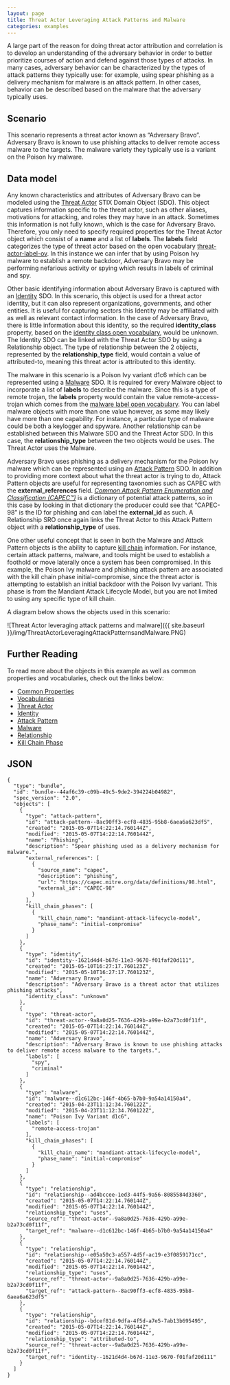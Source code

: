```yaml
---
layout: page
title: Threat Actor Leveraging Attack Patterns and Malware
categories: examples
---
```


A large part of the reason for doing threat actor attribution and correlation is to develop an understanding of the adversary behavior in order to better prioritize courses of action and defend against those types of attacks. In many cases, adversary behavior can be characterized by the types of attack patterns they typically use: for example, using spear phishing as a delivery mechanism for malware is an attack pattern. In other cases, behavior can be described based on the malware that the adversary typically uses.

**Scenario**
------------

This scenario represents a threat actor known as “Adversary Bravo”. Adversary Bravo is known to use phishing attacks to deliver remote access malware to the targets. The malware variety they typically use is a variant on the Poison Ivy malware.

**Data model**
--------------

Any known characteristics and attributes of Adversary Bravo can be modeled using the [Threat Actor](https://docs.google.com/document/d/1nipwFIaFwkHo4Gzw-qxZQpCjP_5tX7rbI3Ic5C56Z88/edit#heading=h.k017w16zutw) STIX Domain Object (SDO). This object captures information specific to the threat actor, such as other aliases, motivations for attacking, and roles they may have in an attack. Sometimes this information is not fully known, which is the case for Adversary Bravo. Therefore, you only need to specify required properties for the Threat Actor object which consist of a <span class="sdo">**name**</span> and a list of <span class="sdo">**labels**</span>. The <span class="sdo">**labels**</span> field categorizes the type of threat actor based on the open vocabulary [threat-actor-label-ov](https://docs.google.com/document/d/1HRVFn2kAxBOTMbEb3KRu8tjMoHm-KRAI-2R8CTzGil4/edit#heading=h.tqbl8z36yoir). In this instance we can infer that by using Poison Ivy malware to establish a remote backdoor, Adversary Bravo may be performing nefarious activity or spying which results in labels of <span class="values">criminal</span> and <span class="values">spy</span>.

Other basic identifying information about Adversary Bravo is captured with an [Identity](https://docs.google.com/document/d/1nipwFIaFwkHo4Gzw-qxZQpCjP_5tX7rbI3Ic5C56Z88/edit#heading=h.wh296fiwpklp) SDO. In this scenario, this object is used for a threat actor identity, but it can also represent organizations, governments, and other entities. It is useful for capturing sectors this Identity may be affiliated with as well as relevant contact information. In the case of Adversary Bravo, there is little information about this identity, so the required <span class="sdo">**identity\_class**</span> property, based on the [identity class open vocabulary](https://docs.google.com/document/d/1HRVFn2kAxBOTMbEb3KRu8tjMoHm-KRAI-2R8CTzGil4/edit#heading=h.be1dktvcmyu), would be <span class="values">unknown</span>. The Identity SDO can be linked with the Threat Actor SDO by using a Relationship object. The type of relationship between the 2 objects, represented by the <span class="sdo">**relationship\_type**</span> field, would contain a value of <span class="values">attributed-to</span>, meaning this threat actor is attributed to this identity.

The malware in this scenario is a Poison Ivy variant d1c6 which can be represented using a [Malware](https://docs.google.com/document/d/1nipwFIaFwkHo4Gzw-qxZQpCjP_5tX7rbI3Ic5C56Z88/edit#heading=h.s5l7katgbp09) SDO. It is required for every Malware object to incorporate a list of <span class="sdo">**labels**</span> to describe the malware. Since this is a type of remote trojan, the <span class="sdo">**labels**</span> property would contain the value <span class="values">remote-access-trojan</span> which comes from the [malware label open vocabulary](https://docs.google.com/document/d/1HRVFn2kAxBOTMbEb3KRu8tjMoHm-KRAI-2R8CTzGil4/edit#heading=h.8cyb6e9yqzwr). You can label malware objects with more than one value however, as some may likely have more than one capability. For instance, a particular type of malware could be both a keylogger and spyware. Another relationship can be established between this Malware SDO and the Threat Actor SDO. In this case, the <span class="sdo">**relationship\_type**</span> between the two objects would be <span class="values">uses</span>. The Threat Actor <span class="values">uses</span> the Malware.

Adversary Bravo uses phishing as a delivery mechanism for the Poison Ivy malware which can be represented using an [Attack Pattern](https://docs.google.com/document/d/1nipwFIaFwkHo4Gzw-qxZQpCjP_5tX7rbI3Ic5C56Z88/edit#heading=h.axjijf603msy) SDO. In addition to providing more context about what the threat actor is trying to do, Attack Pattern objects are useful for representing taxonomies such as CAPEC with the <span class="sdo">**external\_references**</span> field. [*Common Attack Pattern Enumeration and Classification (CAPEC™)*](http://capec.mitre.org/) is a dictionary of potential attack patterns, so in this case by looking in that dictionary the producer could see that “CAPEC-98” is the ID for phishing and can label the <span class="sdo">**external\_id**</span> as such. A Relationship SRO once again links the Threat Actor to this Attack Pattern object with a <span class="sdo">**relationship\_type**</span> of <span class="values">uses</span>.

One other useful concept that is seen in both the Malware and Attack Pattern objects is the ability to capture [kill chain](https://docs.google.com/document/d/1IcA5KhglNdyX3tO17bBluC5nqSf70M5qgK9nuAoYJgw/edit#heading=h.i4tjv75ce50h) information. For instance, certain attack patterns, malware, and tools might be used to establish a foothold or move laterally once a system has been compromised. In this example, the Poison Ivy malware and phishing attack pattern are associated with the kill chain phase <span class="values">initial-compromise</span>, since the threat actor is attempting to establish an initial backdoor with the Poison Ivy variant. This phase is from the Mandiant Attack Lifecycle Model, but you are not limited to using any specific type of kill chain.

A diagram below shows the objects used in this scenario:

![Threat Actor leveraging attack patterns and malware]({{ site.baseurl }}/img/ThreatActorLeveragingAttackPatternsandMalware.PNG)

**Further Reading**
-------------------

To read more about the objects in this example as well as common properties and vocabularies, check out the links below:

-   [Common Properties](https://docs.google.com/document/d/1HRVFn2kAxBOTMbEb3KRu8tjMoHm-KRAI-2R8CTzGil4/edit#heading=h.xzbicbtscatx)
-   [Vocabularies](https://docs.google.com/document/d/1HRVFn2kAxBOTMbEb3KRu8tjMoHm-KRAI-2R8CTzGil4/edit#heading=h.iit7tolczlxv)
-   [Threat Actor](https://docs.google.com/document/d/1nipwFIaFwkHo4Gzw-qxZQpCjP_5tX7rbI3Ic5C56Z88/edit#heading=h.k017w16zutw)
-   [Identity](https://docs.google.com/document/d/1nipwFIaFwkHo4Gzw-qxZQpCjP_5tX7rbI3Ic5C56Z88/edit#heading=h.wh296fiwpklp)
-   [Attack Pattern](https://docs.google.com/document/d/1nipwFIaFwkHo4Gzw-qxZQpCjP_5tX7rbI3Ic5C56Z88/edit#heading=h.axjijf603msy)
-   [Malware](https://docs.google.com/document/d/1nipwFIaFwkHo4Gzw-qxZQpCjP_5tX7rbI3Ic5C56Z88/edit#heading=h.s5l7katgbp09)
-   [Relationship](https://docs.google.com/document/d/1nipwFIaFwkHo4Gzw-qxZQpCjP_5tX7rbI3Ic5C56Z88/edit#heading=h.e2e1szrqfoan)
-   [Kill Chain Phase](https://docs.google.com/document/d/1IcA5KhglNdyX3tO17bBluC5nqSf70M5qgK9nuAoYJgw/edit#heading=h.i4tjv75ce50h)

**JSON**
------------------

```
{
  "type": "bundle",
  "id": "bundle--44af6c39-c09b-49c5-9de2-394224b04982",
  "spec_version": "2.0",
  "objects": [
    {
      "type": "attack-pattern",
      "id": "attack-pattern--8ac90ff3-ecf8-4835-95b8-6aea6a623df5",
      "created": "2015-05-07T14:22:14.760144Z",
      "modified": "2015-05-07T14:22:14.760144Z",
      "name": "Phishing",
      "description": "Spear phishing used as a delivery mechanism for malware.",
      "external_references": [
        {
          "source_name": "capec",
          "description": "phishing",
          "url": "https://capec.mitre.org/data/definitions/98.html",
          "external_id": "CAPEC-98"
        }
      ],
      "kill_chain_phases": [
        {
          "kill_chain_name": "mandiant-attack-lifecycle-model",
          "phase_name": "initial-compromise"
        }
      ]
    },
    {
      "type": "identity",
      "id": "identity--1621d4d4-b67d-11e3-9670-f01faf20d111",
      "created": "2015-05-10T16:27:17.760123Z",
      "modified": "2015-05-10T16:27:17.760123Z",
      "name": "Adversary Bravo",
      "description": "Adversary Bravo is a threat actor that utilizes phishing attacks",
      "identity_class": "unknown"
    },
    {
      "type": "threat-actor",
      "id": "threat-actor--9a8a0d25-7636-429b-a99e-b2a73cd0f11f",
      "created": "2015-05-07T14:22:14.760144Z",
      "modified": "2015-05-07T14:22:14.760144Z",
      "name": "Adversary Bravo",
      "description": "Adversary Bravo is known to use phishing attacks to deliver remote access malware to the targets.",
      "labels": [
        "spy",
        "criminal"
      ]
    },
    {
      "type": "malware",
      "id": "malware--d1c612bc-146f-4b65-b7b0-9a54a14150a4",
      "created": "2015-04-23T11:12:34.760122Z",
      "modified": "2015-04-23T11:12:34.760122Z",
      "name": "Poison Ivy Variant d1c6",
      "labels": [
        "remote-access-trojan"
      ],
      "kill_chain_phases": [
        {
          "kill_chain_name": "mandiant-attack-lifecycle-model",
          "phase_name": "initial-compromise"
        }
      ]
    },
    {
      "type": "relationship",
      "id": "relationship--ad4bccee-1ed3-44f5-9a56-8085584d3360",
      "created": "2015-05-07T14:22:14.760144Z",
      "modified": "2015-05-07T14:22:14.760144Z",
      "relationship_type": "uses",
      "source_ref": "threat-actor--9a8a0d25-7636-429b-a99e-b2a73cd0f11f",
      "target_ref": "malware--d1c612bc-146f-4b65-b7b0-9a54a14150a4"
    },
    {
      "type": "relationship",
      "id": "relationship--e05a50c3-a557-4d5f-ac19-e3f0859171cc",
      "created": "2015-05-07T14:22:14.760144Z",
      "modified": "2015-05-07T14:22:14.760144Z",
      "relationship_type": "uses",
      "source_ref": "threat-actor--9a8a0d25-7636-429b-a99e-b2a73cd0f11f",
      "target_ref": "attack-pattern--8ac90ff3-ecf8-4835-95b8-6aea6a623df5"
    },
    {
      "type": "relationship",
      "id": "relationship--bdcef81d-9dfa-4f5d-a7e5-7ab13b695495",
      "created": "2015-05-07T14:22:14.760144Z",
      "modified": "2015-05-07T14:22:14.760144Z",
      "relationship_type": "attributed-to",
      "source_ref": "threat-actor--9a8a0d25-7636-429b-a99e-b2a73cd0f11f",
      "target_ref": "identity--1621d4d4-b67d-11e3-9670-f01faf20d111"
    }
  ]
}
```
